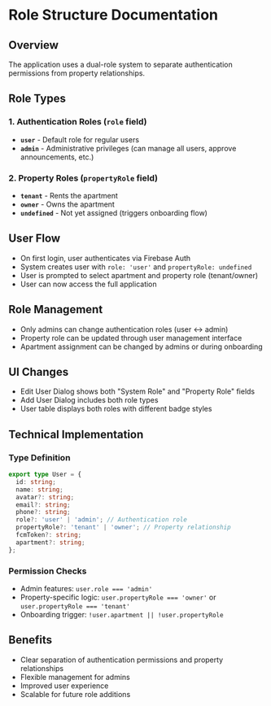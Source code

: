 # Role Structure Documentation

## Overview

The application uses a dual-role system to separate authentication permissions from property relationships.

## Role Types

### 1. Authentication Roles (`role` field)

- **`user`** - Default role for regular users
- **`admin`** - Administrative privileges (can manage all users, approve announcements, etc.)

### 2. Property Roles (`propertyRole` field)

- **`tenant`** - Rents the apartment
- **`owner`** - Owns the apartment
- **`undefined`** - Not yet assigned (triggers onboarding flow)

## User Flow

- On first login, user authenticates via Firebase Auth
- System creates user with `role: 'user'` and `propertyRole: undefined`
- User is prompted to select apartment and property role (tenant/owner)
- User can now access the full application

## Role Management

- Only admins can change authentication roles (user ↔ admin)
- Property role can be updated through user management interface
- Apartment assignment can be changed by admins or during onboarding

## UI Changes

- Edit User Dialog shows both "System Role" and "Property Role" fields
- Add User Dialog includes both role types
- User table displays both roles with different badge styles

## Technical Implementation

### Type Definition

```typescript
export type User = {
  id: string;
  name: string;
  avatar?: string;
  email?: string;
  phone?: string;
  role?: 'user' | 'admin'; // Authentication role
  propertyRole?: 'tenant' | 'owner'; // Property relationship
  fcmToken?: string;
  apartment?: string;
};
```

### Permission Checks

- Admin features: `user.role === 'admin'`
- Property-specific logic: `user.propertyRole === 'owner'` or `user.propertyRole === 'tenant'`
- Onboarding trigger: `!user.apartment || !user.propertyRole`

## Benefits

- Clear separation of authentication permissions and property relationships
- Flexible management for admins
- Improved user experience
- Scalable for future role additions
